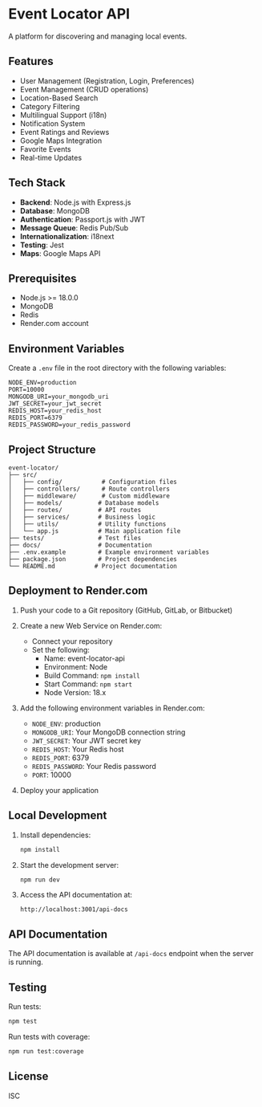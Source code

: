 # Event Locator API

A platform for discovering and managing local events.

## Features

- User Management (Registration, Login, Preferences)
- Event Management (CRUD operations)
- Location-Based Search
- Category Filtering
- Multilingual Support (i18n)
- Notification System
- Event Ratings and Reviews
- Google Maps Integration
- Favorite Events
- Real-time Updates

## Tech Stack

- **Backend**: Node.js with Express.js
- **Database**: MongoDB
- **Authentication**: Passport.js with JWT
- **Message Queue**: Redis Pub/Sub
- **Internationalization**: i18next
- **Testing**: Jest
- **Maps**: Google Maps API

## Prerequisites

- Node.js >= 18.0.0
- MongoDB
- Redis
- Render.com account

## Environment Variables

Create a `.env` file in the root directory with the following variables:

```env
NODE_ENV=production
PORT=10000
MONGODB_URI=your_mongodb_uri
JWT_SECRET=your_jwt_secret
REDIS_HOST=your_redis_host
REDIS_PORT=6379
REDIS_PASSWORD=your_redis_password
```

## Project Structure

```
event-locator/
├── src/
│   ├── config/           # Configuration files
│   ├── controllers/      # Route controllers
│   ├── middleware/       # Custom middleware
│   ├── models/          # Database models
│   ├── routes/          # API routes
│   ├── services/        # Business logic
│   ├── utils/           # Utility functions
│   └── app.js           # Main application file
├── tests/               # Test files
├── docs/                # Documentation
├── .env.example         # Example environment variables
├── package.json         # Project dependencies
└── README.md           # Project documentation
```

## Deployment to Render.com

1. Push your code to a Git repository (GitHub, GitLab, or Bitbucket)

2. Create a new Web Service on Render.com:

   - Connect your repository
   - Set the following:
     - Name: event-locator-api
     - Environment: Node
     - Build Command: `npm install`
     - Start Command: `npm start`
     - Node Version: 18.x

3. Add the following environment variables in Render.com:

   - `NODE_ENV`: production
   - `MONGODB_URI`: Your MongoDB connection string
   - `JWT_SECRET`: Your JWT secret key
   - `REDIS_HOST`: Your Redis host
   - `REDIS_PORT`: 6379
   - `REDIS_PASSWORD`: Your Redis password
   - `PORT`: 10000

4. Deploy your application

## Local Development

1. Install dependencies:

   ```bash
   npm install
   ```

2. Start the development server:

   ```bash
   npm run dev
   ```

3. Access the API documentation at:
   ```
   http://localhost:3001/api-docs
   ```

## API Documentation

The API documentation is available at `/api-docs` endpoint when the server is running.

## Testing

Run tests:

```bash
npm test
```

Run tests with coverage:

```bash
npm run test:coverage
```

## License

ISC
